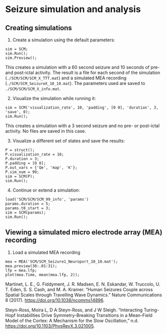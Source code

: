 # Seizure simulation and analysis


## Creating simulations

1. Create a simulation using the default parameters:
```
sim = SCM; 
sim.Run();
sim.Preview();
```
This creates a simulation with a 60 second seizure and 10 seconds of pre- and post-ictal activity. The result is a file for each second of the simulation (`./SCM/SCM/SCM_X_TTT.mat`) and a simulated MEA recording (`./SCM/SCM_SeizureX_10_10.mat`). The parameters used are saved to `./SCM/SCM/SCM_X_info.mat`. 

2. Visualize the simulation while running it:
```
sim = SCM('visualization_rate', 10, 'padding', [0 0], 'duration', 3, 'save', 0);
sim.Run();
```
This creates a simulation with a 3 second seizure and no pre- or post-ictal activity. No files are saved in this case.

3. Visualize a different set of states and save the results:
```
P = struct();
P.visualization_rate = 10;
P.duration = 3;
P.padding = [0 0];
P.out_vars = {'Qe', 'map', 'K'};
P.sim_num = 99;
sim = SCM(P);
sim.Run();
```

4. Continue or extend a simulation:
```
load('SCM/SCM/SCM_99_info', 'params')
params.duration = 5;
params.t0_start = 3;
sim = SCM(params);
sim.Run();
```

## Viewing a simulated micro electrode array (MEA) recording

1. Load a simulated MEA recording
```
mea = MEA('SCM/SCM_Seizure1_Neuroport_10_10.mat');
mea.preview(30:.01:31);
lfp = mea.lfp;
plot(mea.Time, mean(mea.lfp, 2));

```


Martinet, L. E., G. Fiddyment, J. R. Madsen, E. N. Eskandar, W. Truccolo, U. T. Eden, S. S. Cash, and M. A. Kramer. “Human Seizures Couple across Spatial Scales through Travelling Wave Dynamics.” Nature Communications 8 (2017). https://doi.org/10.1038/ncomms14896.

Steyn-Ross, Moira L, D A Steyn-Ross, and J W Sleigh. “Interacting Turing-Hopf Instabilities Drive Symmetry-Breaking Transitions in a Mean-Field Model of the Cortex: A Mechanism for the Slow Oscillation,” n.d. https://doi.org/10.1103/PhysRevX.3.021005.





